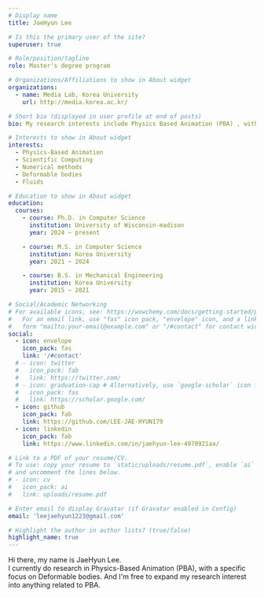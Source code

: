 ```yaml
---
# Display name
title: JaeHyun Lee

# Is this the primary user of the site?
superuser: true

# Role/position/tagline
role: Master's degree program

# Organizations/Affiliations to show in About widget
organizations:
  - name: Media Lab, Korea University
    url: http://media.korea.ac.kr/

# Short bio (displayed in user profile at end of posts)
bio: My research interests include Physics Based Animation (PBA) , with a specific focus on deformable bodies. And I'm free to expand my research interest into something related to PBA.

# Interests to show in About widget
interests:
  - Physics-Based Animation
  - Scientific Computing
  - Numerical methods
  - Deformable bodies
  - Fluids

# Education to show in About widget
education:
  courses:
    - course: Ph.D. in Computer Science
      institution: University of Wisconsin-madison
      year: 2024 ~ present

    - course: M.S. in Computer Science
      institution: Korea University
      year: 2021 ~ 2024

    - course: B.S. in Mechanical Engineering
      institution: Korea University
      year: 2015 ~ 2021

# Social/Academic Networking
# For available icons, see: https://wowchemy.com/docs/getting-started/page-builder/#icons
#   For an email link, use "fas" icon pack, "envelope" icon, and a link in the
#   form "mailto:your-email@example.com" or "/#contact" for contact widget.
social:
  - icon: envelope
    icon_pack: fas
    link: '/#contact'
  # - icon: twitter
  #   icon_pack: fab
  #   link: https://twitter.com/
  # - icon: graduation-cap # Alternatively, use `google-scholar` icon from `ai` icon pack
  #   icon_pack: fas
  #   link: https://scholar.google.com/
  - icon: github
    icon_pack: fab
    link: https://github.com/LEE-JAE-HYUN179
  - icon: linkedin
    icon_pack: fab
    link: https://www.linkedin.com/in/jaehyun-lee-4970921aa/

# Link to a PDF of your resume/CV.
# To use: copy your resume to `static/uploads/resume.pdf`, enable `ai` icons in `params.toml`,
# and uncomment the lines below.
# - icon: cv
#   icon_pack: ai
#   link: uploads/resume.pdf

# Enter email to display Gravatar (if Gravatar enabled in Config)
email: 'leejaehyun1223@gmail.com'

# Highlight the author in author lists? (true/false)
highlight_name: true
---
```


Hi there, my name is JaeHyun Lee.  
I currently do research in Physics-Based Animation (PBA), with a specific focus on Deformable bodies. And I'm free to expand my research interest into anything related to PBA.



<!-- {{< icon name="download" pack="fas" >}} Download my {{< staticref "uploads/demo_resume.pdf" "newtab" >}}resumé{{< /staticref >}}. -->
